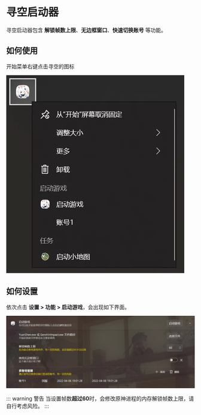 # 寻空启动器

寻空启动器包含 **解锁帧数上限**、**无边框窗口**、**快速切换账号** 等功能。

## 如何使用

开始菜单右键点击寻空的图标

![寻空启动器](./img/image-20220406190233668.webp)

## 如何设置

依次点击 **设置 > 功能 > 启动游戏**，会出现如下界面。

![寻空启动器设置](./img/image-20220406190659109.webp)

::: warning 警告
当设置帧数**超过60**时，会修改原神进程的内存解锁帧数上限，请自行考虑风险。
:::
